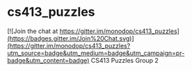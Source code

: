 # cs413_puzzles

[![Join the chat at https://gitter.im/monodop/cs413_puzzles](https://badges.gitter.im/Join%20Chat.svg)](https://gitter.im/monodop/cs413_puzzles?utm_source=badge&utm_medium=badge&utm_campaign=pr-badge&utm_content=badge)
CS413 Puzzles Group 2
